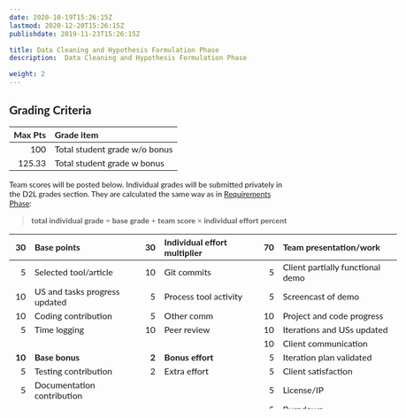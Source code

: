 ```yaml
---
date: 2020-10-19T15:26:15Z
lastmod: 2020-12-20T15:26:15Z 
publishdate: 2019-11-23T15:26:15Z

title: Data Cleaning and Hypothesis Formulation Phase
description:  Data Cleaning and Hypothesis Formulation Phase

weight: 2
---
```


<!DOCTYPE html>
<html>
<head>
</head>
<body style="font-family: 'Lato', sans-serif;">
<h2 id="wiki_grading_criteria">Grading Criteria</h2>
<table>
<thead>
<tr>
<th align="right"><strong>Max Pts</strong></th>
<th align="left"><strong>Grade item</strong></th>
</tr>
</thead>
<tbody>
<tr>
<td align="right">100</td>
<td align="left">Total student grade w/o bonus</td>
</tr>
<tr>
<td align="right">125.33</td>
<td align="left">Total student grade w bonus</td>
</tr>
</tbody>
</table>
<p>Team scores will be posted below. Individual grades will be submitted privately in the D2L grades section. They are calculated the same way as in <a href="/d2l/common/dialogs/quickLink/quickLink.d2l?ou=2088528&amp;type=content&amp;rcode=usgq-14785837" target="_self">Requirements Phase</a>:</p>
<blockquote>
<p><strong>total individual grade</strong> = <strong>base grade</strong> + <strong>team score</strong> &times; <strong>individual effort percent</strong></p>
</blockquote>
<table style="width: 701px; height: 316px;">
<thead>
<tr style="height: 36px;">
<th style="width: 23px; height: 36px;" align="right"><strong>30</strong></th>
<th style="width: 210px; height: 36px;" align="left"><strong>Base points</strong></th>
<th style="width: 23px; height: 36px;" align="right"><strong>30</strong></th>
<th style="width: 198px; height: 36px;" align="left"><strong>Individual effort multiplier</strong></th>
<th style="width: 23px; height: 36px;" align="right"><strong>70</strong></th>
<th style="width: 224px; height: 36px;" align="left"><strong>Team presentation/work</strong></th>
</tr>
</thead>
<tbody>
<tr style="height: 18px;">
<td style="width: 23px; height: 18px;" align="right">5</td>
<td style="width: 210px; height: 18px;" align="left">Selected tool/article</td>
<td style="width: 23px; height: 18px;" align="right">10</td>
<td style="width: 198px; height: 18px;" align="left">Git commits</td>
<td style="width: 23px; height: 18px;" align="right">5</td>
<td style="width: 224px; height: 18px;" align="left">Client partially functional demo</td>
</tr>
<tr style="height: 36px;">
<td style="width: 23px; height: 36px;" align="right">10</td>
<td style="width: 210px; height: 36px;" align="left">US and tasks progress updated</td>
<td style="width: 23px; height: 36px;" align="right">5</td>
<td style="width: 198px; height: 36px;" align="left">Process tool activity</td>
<td style="width: 23px; height: 36px;" align="right">5</td>
<td style="width: 224px; height: 36px;" align="left">Screencast of demo</td>
</tr>
<tr style="height: 18px;">
<td style="width: 23px; height: 18px;" align="right">10</td>
<td style="width: 210px; height: 18px;" align="left">Coding contribution</td>
<td style="width: 23px; height: 18px;" align="right">5</td>
<td style="width: 198px; height: 18px;" align="left">Other comm</td>
<td style="width: 23px; height: 18px;" align="right">10</td>
<td style="width: 224px; height: 18px;" align="left">Project and code progress</td>
</tr>
<tr style="height: 18px;">
<td style="width: 23px; height: 18px;" align="right">5</td>
<td style="width: 210px; height: 18px;" align="left">Time logging</td>
<td style="width: 23px; height: 18px;" align="right">10</td>
<td style="width: 198px; height: 18px;" align="left">Peer review</td>
<td style="width: 23px; height: 18px;" align="right">10</td>
<td style="width: 224px; height: 18px;" align="left">Iterations and USs updated</td>
</tr>
<tr style="height: 18px;">
<td style="width: 23px; height: 18px;" align="right"></td>
<td style="width: 210px; height: 18px;" align="left"></td>
<td style="width: 23px; height: 18px;" align="right"></td>
<td style="width: 198px; height: 18px;" align="left"></td>
<td style="width: 23px; height: 18px;" align="right">10</td>
<td style="width: 224px; height: 18px;" align="left">Client communication</td>
</tr>
<tr style="height: 18px;">
<td style="width: 23px; height: 18px;" align="right"><strong>10</strong></td>
<td style="width: 210px; height: 18px;" align="left"><strong>Base bonus</strong></td>
<td style="width: 23px; height: 18px;" align="right"><strong>2</strong></td>
<td style="width: 198px; height: 18px;" align="left"><strong>Bonus effort</strong></td>
<td style="width: 23px; height: 18px;" align="right">5</td>
<td style="width: 224px; height: 18px;" align="left">Iteration plan validated</td>
</tr>
<tr style="height: 18px;">
<td style="width: 23px; height: 18px;" align="right">5</td>
<td style="width: 210px; height: 18px;" align="left">Testing contribution</td>
<td style="width: 23px; height: 18px;" align="right">2</td>
<td style="width: 198px; height: 18px;" align="left">Extra effort</td>
<td style="width: 23px; height: 18px;" align="right">5</td>
<td style="width: 224px; height: 18px;" align="left">Client satisfaction</td>
</tr>
<tr style="height: 18px;">
<td style="width: 23px; height: 18px;" align="right">5</td>
<td style="width: 210px; height: 18px;" align="left">Documentation contribution</td>
<td style="width: 23px; height: 18px;" align="right"></td>
<td style="width: 198px; height: 18px;" align="left"></td>
<td style="width: 23px; height: 18px;" align="right">5</td>
<td style="width: 224px; height: 18px;" align="left">License/IP</td>
</tr>
<tr>
<td style="width: 23px;"></td>
<td style="width: 210px;"></td>
<td style="width: 23px;"></td>
<td style="width: 198px;"></td>
<td style="width: 23px; height: 18px;" align="right">5</td>
<td style="width: 224px; height: 18px;" align="left">Burndown</td>
</tr>
<tr style="height: 18px;">
<td style="width: 23px; height: 18px;"></td>
<td style="width: 210px; height: 18px;"></td>
<td style="width: 23px; height: 18px;"></td>
<td style="width: 198px; height: 18px;"></td>
<td style="width: 23px; height: 18px;" align="right">5</td>
<td style="width: 224px; height: 18px;" align="left">CREATE abstract</td>
</tr>
<tr style="height: 36px;">
<td style="width: 23px; height: 36px;"></td>
<td style="width: 210px; height: 36px;"></td>
<td style="width: 23px; height: 36px;"></td>
<td style="width: 198px; height: 36px;"></td>
<td style="width: 23px; height: 36px;" align="right">5</td>
<td style="width: 224px; height: 36px;" align="left">Demo aligned with requirements</td>
</tr>
<tr style="height: 10px;">
<td style="width: 23px; height: 10px;"></td>
<td style="width: 210px; height: 10px;"></td>
<td style="width: 23px; height: 10px;"></td>
<td style="width: 198px; height: 10px;"></td>
<td style="width: 23px; height: 10px;"></td>
<td style="width: 224px; height: 10px;"></td>
</tr>
<tr style="height: 18px;">
<td style="width: 23px; height: 18px;" align="right"></td>
<td style="width: 210px; height: 18px;" align="left"></td>
<td style="width: 23px; height: 18px;" align="right"></td>
<td style="width: 198px; height: 18px;" align="left"></td>
<td style="width: 23px; height: 18px;" align="right"><strong>10</strong></td>
<td style="width: 224px; height: 18px;" align="left"><strong>Bonus project score</strong></td>
</tr>
<tr style="height: 18px;">
<td style="width: 23px; height: 18px;" align="right"></td>
<td style="width: 210px; height: 18px;" align="left"></td>
<td style="width: 23px; height: 18px;" align="right"></td>
<td style="width: 198px; height: 18px;" align="left"></td>
<td style="width: 23px; height: 18px;" align="right">5</td>
<td style="width: 224px; height: 18px;" align="left">README with up-to-date links</td>
</tr>
<tr style="height: 18px;">
<td style="width: 23px; height: 18px;" align="right"></td>
<td style="width: 210px; height: 18px;" align="left"></td>
<td style="width: 23px; height: 18px;" align="right"></td>
<td style="width: 198px; height: 18px;" align="left"></td>
<td style="width: 23px; height: 18px;" align="right">5</td>
<td style="width: 224px; height: 18px;" align="left">Other</td>
</tr>
</tbody>
</table>
<p></p>
</body>
</html>
